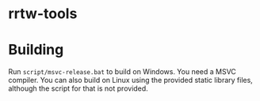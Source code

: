 # rrtw-tools
# Building
Run `script/msvc-release.bat` to build on Windows. You need a MSVC compiler.
You can also build on Linux using the provided static library files, although the script for that is not provided.
